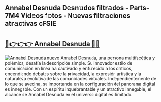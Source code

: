 ## Annabel Desnuda D𝚎sn𝚞dos filtr𝚊dos - Parts-7M4 Vid𝚎os f𝚘tos - N𝚞evas filtr𝚊ciones atr𝚊ctivas cFSIE

# <h2><a href="http://mbay2r.tromn.icu/?c=Annabel+Desnuda">🔗👉👉👉 Annabel Desnuda 🔗🔗</a></h2>

[![Annabel Desnuda nuevo](https://i.imgur.com/pEAQMta.gif)](http://mbay2r.tromn.icu/?c=Annabel+Desnuda)
Annabel Desnuda, una persona multifacética y polémica, desafía la descripción simple. Su innovador estilo de comunicación en línea ha cautivado y enfurecido a los críticos, encendiendo debates sobre la privacidad, la expresión artística y la naturaleza evolutiva de las comunidades virtuales. Independientemente de lo que se avecina, su importancia en la configuración del panorama digital es innegable. Con un espíritu inquebrantable y un atractivo innegable, el alcance de Annabel Desnuda en el universo digital es ilimitado.

